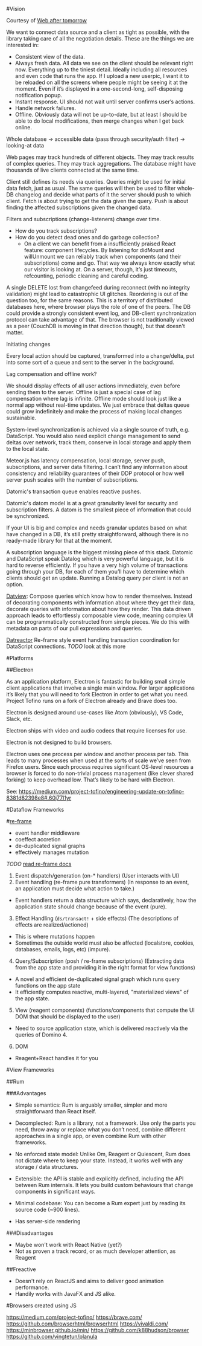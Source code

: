 #Vision

Courtesy of [Web after tomorrow](http://tonsky.me/blog/the-web-after-tomorrow/)

We want to connect data source and a client as tight as possible, with the library taking care of all the negotiation details. These are the things we are interested in:

- Consistent view of the data.
- Always fresh data. All data we see on the client should be relevant right now. Everything up to the tiniest detail. Ideally including all resources and even code that runs the app. If I upload a new userpic, I want it to be reloaded on all the screens where people might be seeing it at the moment. Even if it’s displayed in a one-second-long, self-disposing notification popup.
- Instant response. UI should not wait until server confirms user’s actions.
- Handle network failures.
- Offline. Obviously data will not be up-to-date, but at least I should be able to do local modifications, then merge changes when I get back online.

Whole database
-> accessible data (pass through security/auth filter)
-> looking-at data

Web pages may track hundreds of different objects.
They may track results of complex queries.
They may track aggregations.
The database might have thousands of live clients connected at the same time.

Client still defines its needs via queries.
Queries might be used for initial data fetch, just as usual.
The same queries will then be used to filter whole-DB changelog and decide what parts of it the server should push to which client.
Fetch is about trying to get the data given the query.
Push is about finding the affected subscriptions given the changed data.


Filters and subscriptions (change-listeners) change over time.

- How do you track subscriptions?
- How do you detect dead ones and do garbage collection?
  - On a client we can benefit from a insufficiently praised React feature: component lifecycles. By listening for didMount and willUnmount we can reliably track when components (and their subscriptions) come and go. That way we always know exactly what our visitor is looking at. On a server, though, it’s just timeouts, refcounting, periodic cleaning and careful coding.

A single DELETE lost from changefeed during reconnect (with no integrity validation) might lead to catastrophic UI glitches. Reordering is out of the question too, for the same reasons.
This is a territory of distributed databases here, where browser plays the role of one of the peers.
The DB could provide a strongly consistent event log, and DB-client synchronization protocol can take advantage of that. The browser is not traditionally viewed as a peer (CouchDB is moving in that direction though), but that doesn't matter.

Initiating changes

Every local action should be captured, transformed into a change/delta, put into some sort of a queue and sent to the server in the background.

Lag compensation and offline work?

We should display effects of all user actions immediately, even before sending them to the server.
Offline is just a special case of lag compensation where lag is infinite. Offline mode should look just like a normal app without real-time updates. We just embrace that deltas queue could grow indefinitely and make the process of making local changes sustainable.

System-level synchronization is achieved via a single source of truth, e.g. DataScript.
You would also need explicit change management to send deltas over network, track them, conserve in local storage and apply them to the local state.

Meteor.js has latency compensation, local storage, server push, subscriptions, and server data filtering. I can’t find any information about consistency and reliability guarantees of their DDP protocol or how well server push scales with the number of subscriptions.

Datomic's transaction queue enables reactive pushes.

Datomic's datom model is at a great granularity level for security and subscription filters. A datom is the smallest piece of information that could be synchronized.

If your UI is big and complex and needs granular updates based on what have changed in a DB, it’s still pretty straightforward, although there is no ready-made library for that at the moment.

A subscription language is the biggest missing piece of this stack. Datomic and DataScript speak Datalog which is very powerful language, but it is hard to reverse efficiently. If you have a very high volume of transactions going through your DB, for each of them you’ll have to determine which clients should get an update. Running a Datalog query per client is not an option.





[Datview](https://github.com/metasoarous/datview): Compose queries which know how to render themselves.
Instead of decorating components with information about where they get their data, decorate queries with information about how they render. This data driven approach leads to effortlessly composable view code, meaning complex UI can be programmatically constructed from simple pieces.
We do this with metadata on parts of our pull expressions and queries.

[Datreactor](https://github.com/metasoarous/datreactor)
Re-frame style event handling transaction coordination for DataScript connections.
*TODO* look at this more



#Platforms

##Electron

As an application platform, Electron is fantastic for building small simple client applications that involve a single main window. For larger applications it’s likely that you will need to fork Electron in order to get what you need. Project Tofino runs on a fork of Electron already and Brave does too.

Electron is designed around use-cases like Atom (obviously), VS Code, Slack, etc.

Electron ships with video and audio codecs that require licenses for use.

Electron is not designed to build browsers.

Electron uses one process per window and another process per tab. This leads to many processes when used at the sorts of scale we’ve seen from Firefox users. Since each process requires significant OS-level resources a browser is forced to do non-trivial process management (like clever shared forking) to keep overhead low. That’s likely to be hard with Electron.

See: https://medium.com/project-tofino/engineering-update-on-tofino-8381d82398e8#.60j77l1yr

#Dataflow Frameworks

#[re-frame](https://github.com/Day8/re-frame)

- event handler middleware
- coeffect accretion
- de-duplicated signal graphs
- effectively manages mutation

*TODO* [read re-frame docs](https://github.com/Day8/re-frame/tree/master/docs#introduction)

1. Event dispatch/generation (on-* handlers) (User interacts with UI)
2. Event handling (re-frame pure transformers) (In response to an event, an application must decide what action to take.)
  - Event handlers return a data structure which says, declaratively, how the application state should change because of the event (pure).
3. Effect Handling (`ds/transact!` + side effects) (The descriptions of effects are realized/actioned)
  - This is where mutations happen
  - Sometimes the outside world must also be affected (localstore, cookies, databases, emails, logs, etc) (impure).
4. Query/Subscription (posh / re-frame subscriptions) (Extracting data from the app state and providing it in the right format for view functions)
- A novel and efficient de-duplicated signal graph which runs query functions on the app state
- It efficiently computes reactive, multi-layered, "materialized views" of the app state.
5. View (reagent components) (functions/components that compute the UI DOM that should be displayed to the user)
- Need to source application state, which is delivered reactively via the queries of Domino 4.
6. DOM
- Reagent+React handles it for you

#View Frameworks

##Rum

###Advantages

- Simple semantics: Rum is arguably smaller, simpler and more straightforward than React itself.

- Decomplected: Rum is a library, not a framework. Use only the parts you need, throw away or replace what you don’t need, combine different approaches in a single app, or even combine Rum with other frameworks.

- No enforced state model: Unlike Om, Reagent or Quiescent, Rum does not dictate where to keep your state. Instead, it works well with any storage / data structures.

- Extensible: the API is stable and explicitly defined, including the API between Rum internals. It lets you build custom behaviours that change components in significant ways.

- Minimal codebase: You can become a Rum expert just by reading its source code (~900 lines).

- Has server-side rendering

###Disadvantages

- Maybe won't work with React Native (yet?)
- Not as proven a track record, or as much developer attention, as Reagent

##Freactive

- Doesn't rely on ReactJS and aims to deliver good animation performance.
- Handily works with JavaFX and JS alike.

#Browsers created using JS

https://medium.com/project-tofino/
https://brave.com/
https://github.com/browserhtml/browserhtml
https://vivaldi.com/
https://minbrowser.github.io/min/
https://github.com/k88hudson/browser
https://github.com/vingtetun/planula
